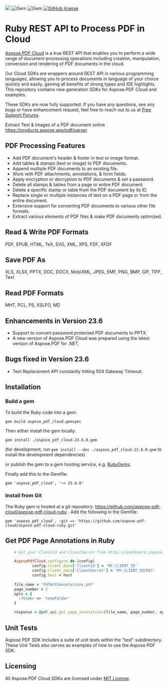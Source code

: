 ﻿![](https://img.shields.io/badge/api-v3.0-lightgrey) ![Gem](https://img.shields.io/gem/v/aspose_pdf_cloud) ![Gem](https://img.shields.io/gem/dt/aspose_pdf_cloud) [![GitHub license](https://img.shields.io/github/license/aspose-pdf-cloud/aspose-pdf-cloud-ruby)](https://github.com/aspose-pdf-cloud/aspose-pdf-cloud-ruby/blob/master/LICENSE)
# Ruby REST API to Process PDF in Cloud
[Aspose.PDF Cloud](https://products.aspose.cloud/pdf) is a true REST API that enables you to perform a wide range of document processing operations including creation, manipulation, conversion and rendering of PDF documents in the cloud.

Our Cloud SDKs are wrappers around REST API in various programming languages, allowing you to process documents in language of your choice quickly and easily, gaining all benefits of strong types and IDE highlights. This repository contains new generation SDKs for Aspose.PDF Cloud and examples.

These SDKs are now fully supported. If you have any questions, see any bugs or have enhancement request, feel free to reach out to us at [Free Support Forums](https://forum.aspose.cloud/c/pdf).

Extract Text & Images of a PDF document online https://products.aspose.app/pdf/parser.

## PDF Processing Features
- Add PDF document's header & footer in text or image format.
- Add tables & stamps (text or image) to PDF documents.
- Append multiple PDF documents to an existing file.
- Work with PDF attachments, annotations, & form fields.
- Apply encryption or decryption to PDF documents & set a password.
- Delete all stamps & tables from a page or entire PDF document.
- Delete a specific stamp or table from the PDF document by its ID.
- Replace single or multiple instances of text on a PDF page or from the entire document.
- Extensive support for converting PDF documents to various other file formats.
- Extract various elements of PDF files & make PDF documents optimized.

## Read & Write PDF Formats
PDF, EPUB, HTML, TeX, SVG, XML, XPS, FDF, XFDF

## Save PDF As
XLS, XLSX, PPTX, DOC, DOCX, MobiXML, JPEG, EMF, PNG, BMP, GIF, TIFF, Text

## Read PDF Formats
MHT, PCL, PS, XSLFO, MD

## Enhancements in Version 23.6
- Support to convert password protected PDF documents to PPTX.
- A new version of Aspose.PDF Cloud was prepared using the latest version of Aspose.PDF for .NET.

## Bugs fixed in Version 23.6
- Text Replacement API constantly hitting 504 Gateway Timeout.

## Installation

### Build a gem

To build the Ruby code into a gem:

```shell
gem build aspose_pdf_cloud.gemspec
```

Then either install the gem locally:

```shell
gem install ./aspose_pdf_cloud-23.6.0.gem
```
(for development, run `gem install --dev ./aspose_pdf_cloud-23.6.0.gem` to install the development dependencies)

or publish the gem to a gem hosting service, e.g. [RubyGems](https://rubygems.org/).

Finally add this to the Gemfile:

    gem 'aspose_pdf_cloud', '~> 23.6.0'

### Install from Git

The Ruby gem is hosted at a git repository: https://github.com/aspose-pdf-cloud/aspose-pdf-cloud-ruby . 
Add the following in the Gemfile:

    gem 'aspose_pdf_cloud', :git => 'https://github.com/aspose-pdf-cloud/aspose-pdf-cloud-ruby.git'

## Get PDF Page Annotations in Ruby

```ruby
    # Get your ClientId and ClientSecret from https://dashboard.aspose.cloud (free registration required).

    AsposePdfCloud.configure do |config|
            config.client_data['ClientId'] = 'MY_CLIENT_ID'
            config.client_data['ClientSecret'] = 'MY_CLIENT_SECRET'
            config.host = host
    
	file_name = 'PdfWithAnnotations.pdf'
	page_number = 2
	opts = {
	  :folder => 'tempFolder'
	}

	response = @pdf_api.get_page_annotations(file_name, page_number, opts)
```

## Unit Tests
Aspose PDF SDK includes a suite of unit tests within the "test" subdirectory. These Unit Tests also serves as examples of how to use the Aspose PDF SDK.

## Licensing
All Aspose.PDF Cloud SDKs are licensed under [MIT License](LICENSE).
